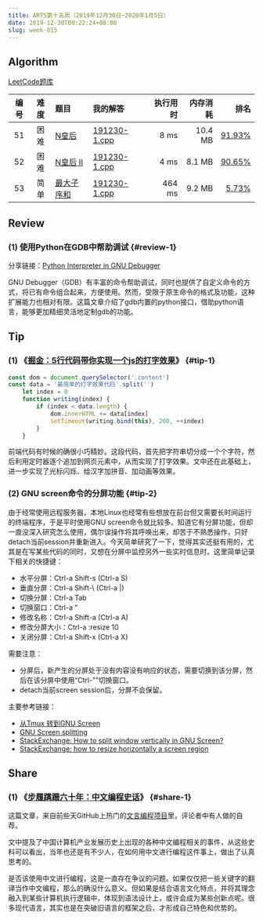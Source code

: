 ```yaml
---
title: ARTS第十五周（2019年12月30日~2020年1月5日）
date: 2019-12-30T00:22:24+08:00
slug: week-015
---
```


## Algorithm

[LeetCode题库](https://leetcode-cn.com/problemset/all/)

| 编号 | 难度 | 题目 | 我的解答 | 执行用时 | 内存消耗 | 排名 |
|:----:|:----:|:-----|:---------|---------:|---------:|-----:|
| 51 | 困难 | [N皇后](https://leetcode-cn.com/problems/n-queens/) | [191230-1.cpp](https://github.com/yanlinlin82/leetcode/blob/master/00051_n-queens/191230-1.cpp) | 8 ms | 10.4 MB | [91.93%](https://leetcode-cn.com/submissions/detail/41676707/) |
| 52 | 困难 | [N皇后 II](https://leetcode-cn.com/problems/n-queens-ii/) | [191230-1.cpp](https://github.com/yanlinlin82/leetcode/blob/master/00052_n-queens-ii/191230-1.cpp) | 4 ms | 8.1 MB | [90.65%](https://leetcode-cn.com/submissions/detail/41676923/) |
| 53 | 简单 | [最大子序和](https://leetcode-cn.com/problems/maximum-subarray/) | [191230-1.cpp](https://github.com/yanlinlin82/leetcode/blob/master/00053_maximum-subarray/191230-1.cpp) | 464 ms | 9.2 MB | [5.73%](https://leetcode-cn.com/submissions/detail/41677377/) |

## Review

### (1) 使用Python在GDB中帮助调试 {#review-1}

分享链接：[Python Interpreter in GNU Debugger](https://www.pythonsheets.com/appendix/python-gdb.html)

GNU Debugger（GDB）有丰富的命令帮助调试，同时也提供了自定义命令的方式，将已有命令组合起来，方便使用。然而，受限于原生命令的格式及功能，这种扩展能力也相对有限。这篇文章介绍了gdb内置的python接口，借助python语言，能够更加精细灵活地定制gdb的功能。

## Tip

### (1) 《[掘金：5行代码带你实现一个js的打字效果](https://juejin.im/post/5ddf55835188257313541581)》 {#tip-1}

```js
const dom = document.querySelector('.content')
const data = '最简单的打字效果代码'.split('')
    let index = 0
    function writing(index) {
        if (index < data.length) {
            dom.innerHTML += data[index]
            setTimeout(writing.bind(this), 200, ++index)
        }
    }
```

前端代码有时候的确很小巧精妙。这段代码，首先把字符串切分成一个个字符，然后利用定时器逐个追加到网页元素中，从而实现了打字效果。文中还在此基础上，进一步实现了光标闪烁、给汉字加拼音、加动画等效果。

### (2) GNU screen命令的分屏功能 {#tip-2}

由于经常使用远程服务器，本地Linux也经常有些想放在前台但又需要长时间运行的终端程序，于是平时使用GNU screen命令就比较多。知道它有分屏功能，但却一直没深入研究怎么使用，偶尔误操作将其呼唤出来，却苦于不熟悉操作，只好detach当前session并重新进入。今天简单研究了一下，觉得其实还挺有用的，尤其是在写某些代码的同时，又想在分屏中监控另外一些实时信息时。这里简单记录下相关的快捷键：

* 水平分屏：Ctrl-a Shift-s (Ctrl-a S)
* 垂直分屏：Ctrl-a Shift-\ (Ctrl-a |)
* 切换分屏：Ctrl-a Tab
* 切换窗口：Ctrl-a "
* 修改名称：Ctrl-a Shift-a (Ctrl-a A)
* 修改分屏大小：Ctrl-a :resize 10
* 关闭分屏：Ctrl-a Shift-x (Ctrl-a X)

需要注意：

* 分屏后，新产生的分屏处于没有内容没有响应的状态，需要切换到该分屏，然后在该分屏中使用“Ctrl-"”切换窗口。
* detach当前screen session后，分屏不会保留。

主要参考链接：

* [从Tmux 转到GNU Screen](https://www.cnblogs.com/bamanzi/p/switch-tmux-to-gnu-screen.html)
* [GNU Screen splitting](https://tomlee.co/2011/10/gnu-screen-splitting/)
* [StackExchange: How to split window vertically in GNU Screen?](https://unix.stackexchange.com/questions/26685/how-to-split-window-vertically-in-gnu-screen)
* [StackExchange: how to resize horizontally a screen region](https://unix.stackexchange.com/questions/30075/how-to-resize-horizontally-a-screen-region)

## Share

### (1) 《[步履蹒跚六十年：中文编程史话](https://mp.weixin.qq.com/s/ozvbgxQLBQftyGRSWIAQag)》 {#share-1}

这篇文章，来自前些天GitHub上热门的[文言编程项目](https://github.com/LingDong-/wenyan-lang)里，评论者中有人做的自荐。

文中提及了中国计算机产业发展历史上出现的各种中文编程相关的事件，从这些史料可以看出，当年也还是有不少人，在如何用中文进行编程这件事上，做出了认真思考的。

是否该使用中文进行编程，这是一直存在争议的问题。如果仅仅把一些关键字的翻译当作中文编程，那么的确没什么意义。但如果是结合语言文化特点，并将其理念融入到某些计算机执行逻辑中，体现到语法设计上，或许会成为某些创新点呢。很多现代语言，其实也是在突破旧语言的框架之后，才形成自己特色和优势的。
